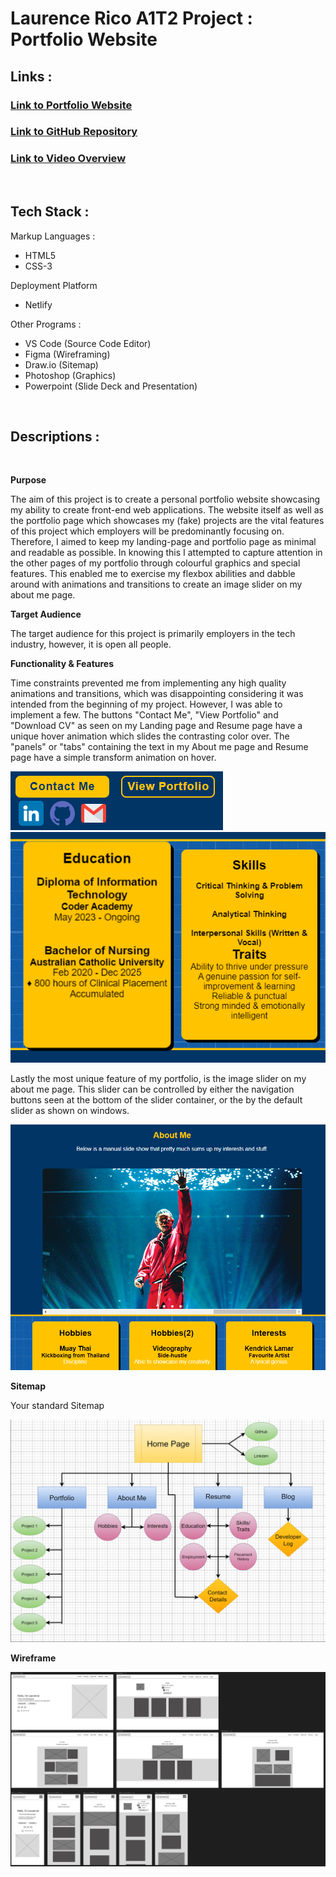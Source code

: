 # Laurence Rico A1T2 Project : Portfolio Website
## __Links__ : 
### [Link to Portfolio Website](https://647c2ca887b25e77a335203d--celadon-licorice-0f4fbd.netlify.app/index.html) 
### [Link to GitHub Repository](https://github.com/ForestRico/-LaurenceRico-_T1A2)
### [Link to Video Overview](https://youtu.be/U6hiTN4AAd4) 

<BR>

## __Tech Stack__ : 
Markup Languages :
* HTML5
* CSS-3

Deployment Platform
* Netlify

Other Programs :
* VS Code (Source Code Editor)
* Figma (Wireframing)
* Draw.io (Sitemap)
* Photoshop (Graphics)
* Powerpoint (Slide Deck and Presentation)

<BR>

## __Descriptions__ :  

<BR>

__Purpose__

The aim of this project is to create a personal portfolio website showcasing my ability to create front-end web applications. The website itself as well as the portfolio page which showcases my (fake) projects are the vital features of this project which employers will be predominantly focusing on. Therefore, I aimed to keep my landing-page and portfolio page as minimal and readable as possible. In knowing this I attempted to capture attention in the other pages of my portfolio through colourful graphics and special features. This enabled me to exercise my flexbox abilities and dabble around with animations and transitions to create an image slider on my about me page.

__Target Audience__

The target audience for this project is primarily employers in the tech industry, however, it is open all people.

__Functionality & Features__

Time constraints prevented me from implementing any high quality animations and transitions, which was disappointing considering it was intended from the beginning of my project. However, I was able to implement a few. The buttons "Contact Me", "View Portfolio" and "Download CV" as seen on my Landing page and Resume page have a unique hover animation which slides the contrasting color over. The "panels" or "tabs" containing the text in my About me page and Resume page have a simple transform animation on hover. 

![Photo of hover animation demonstration 1 ](docs/hover-contrast-btns.png)
![Photo of hover animation demonstration 2 ](docs/hover-panel.png)

Lastly the most unique feature of my portfolio, is the image slider on my about me page. This slider can be controlled by either the navigation buttons seen at the bottom of the slider container, or the by the default slider as shown on windows.

![Photo of image slider](docs/image-slider.png)

__Sitemap__

Your standard Sitemap

![Sitemap of Assignment](docs/sitemap.png)

__Wireframe__

![Wireframe of Assignment](docs/wireframe.png)